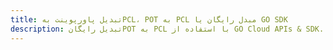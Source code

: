 ---title: تبدیل پاورپوینت بهPCL، POT به PCL مبدل رایگان یا GO SDKdescription: تبدیل رایگانPOT به PCL با استفاده از GO Cloud APIs & SDK. همچنین اسناد Microsoft PowerPoint را در Cloud ایجاد، ویرایش و رندر کنید.---